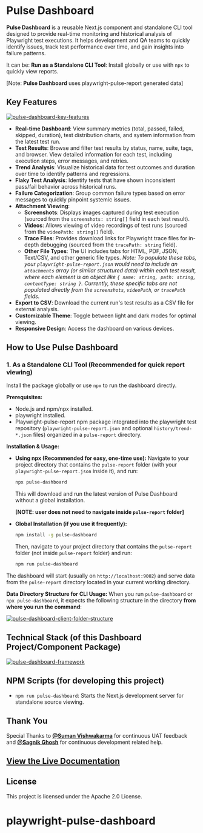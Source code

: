 
# Pulse Dashboard

**Pulse Dashboard** is a reusable Next.js component and standalone CLI tool designed to provide real-time monitoring and historical analysis of Playwright test executions. It helps development and QA teams to quickly identify issues, track test performance over time, and gain insights into failure patterns.

It can be: **Run as a Standalone CLI Tool**: Install globally or use with `npx` to quickly view reports.

[Note: **Pulse Dashboard** uses playwright-pulse-report generated data]

## Key Features

[![pulse-dashboard-key-features](https://ocpaxmghzmfbuhxzxzae.supabase.co/storage/v1/object/public/images/pulse-dashboard/pulse-dashboard-key-features.svg)](https://ocpaxmghzmfbuhxzxzae.supabase.co/storage/v1/object/public/images/pulse-dashboard/pulse-dashboard-key-features.svg)

*   **Real-time Dashboard**: View summary metrics (total, passed, failed, skipped, duration), test distribution charts, and system information from the latest test run.
*   **Test Results**: Browse and filter test results by status, name, suite, tags, and browser. View detailed information for each test, including execution steps, error messages, and retries.
*   **Trend Analysis**: Visualize historical data for test outcomes and duration over time to identify patterns and regressions.
*   **Flaky Test Analysis**: Identify tests that have shown inconsistent pass/fail behavior across historical runs.
*   **Failure Categorization**: Group common failure types based on error messages to quickly pinpoint systemic issues.
*   **Attachment Viewing**:
    *   **Screenshots**: Displays images captured during test execution (sourced from the `screenshots: string[]` field in each test result).
    *   **Videos**: Allows viewing of video recordings of test runs (sourced from the `videoPath: string[]` field).
    *   **Trace Files**: Provides download links for Playwright trace files for in-depth debugging (sourced from the `tracePath: string` field).
    *   **Other File Types**: The UI includes tabs for HTML, PDF, JSON, Text/CSV, and other generic file types. *Note: To populate these tabs, your `playwright-pulse-report.json` would need to include an `attachments` array (or similar structured data) within each test result, where each element is an object like `{ name: string, path: string, contentType: string }`. Currently, these specific tabs are not populated directly from the `screenshots`, `videoPath`, or `tracePath` fields.*
*   **Export to CSV**: Download the current run's test results as a CSV file for external analysis.
*   **Customizable Theme**: Toggle between light and dark modes for optimal viewing.
*   **Responsive Design**: Access the dashboard on various devices.

## How to Use Pulse Dashboard

### 1. As a Standalone CLI Tool (Recommended for quick report viewing)

Install the package globally or use `npx` to run the dashboard directly.

**Prerequisites:**
*   Node.js and npm/npx installed.
*   playwright installed.
*   Playwright-pulse-report npm package integrated into the playwright test repository (`playwright-pulse-report.json` and optional `history/trend-*.json` files) organized in a `pulse-report` directory.

**Installation & Usage:**

*   **Using npx (Recommended for easy, one-time use):**
    Navigate to your project directory that contains the `pulse-report` folder (with your `playwright-pulse-report.json` inside it), and run:

    ```bash
    npx pulse-dashboard
    ```

    This will download and run the latest version of Pulse Dashboard without a global installation.

    **[NOTE: user does not need to navigate inside `pulse-report` folder]**

*   **Global Installation (if you use it frequently):**

    ```bash
    npm install -g pulse-dashboard
    ```

    Then, navigate to your project directory that contains the `pulse-report` folder (not inside `pulse-report` folder) and run:

    ```bash
    npm run pulse-dashboard
    ```

The dashboard will start (usually on `http://localhost:9002`) and serve data from the `pulse-report` directory located in your current working directory.

**Data Directory Structure for CLI Usage:**
When you run `pulse-dashboard` or `npx pulse-dashboard`, it expects the following structure in the directory **from where you run the command**:

[![pulse-dashboard-client-folder-structure](https://ocpaxmghzmfbuhxzxzae.supabase.co/storage/v1/object/public/images/pulse-dashboard/pulse-dashboard-client-folder-structure.svg)](https://ocpaxmghzmfbuhxzxzae.supabase.co/storage/v1/object/public/images/pulse-dashboard/pulse-dashboard-client-folder-structure.svg)

## Technical Stack (of this Dashboard Project/Component Package)

[![pulse-dashboard-framework](https://ocpaxmghzmfbuhxzxzae.supabase.co/storage/v1/object/public/images/pulse-dashboard/pulse-dashboard-framework.svg)](https://ocpaxmghzmfbuhxzxzae.supabase.co/storage/v1/object/public/images/pulse-dashboard/pulse-dashboard-framework.svg)

## NPM Scripts (for developing this project)

-   `npm run pulse-dashboard`: Starts the Next.js development server for standalone source viewing.

## Thank You

Special Thanks to **[@Suman Vishwakarma](https://www.linkedin.com/in/suman-vishwakarma-426108185/)** for continuous UAT feedback and **[@Sagnik Ghosh](https://www.linkedin.com/in/sagnikghosh99/)** for continuous development related help.

## **[View the Live Documentation](https://arghajit47.github.io/playwright-pulse-dashboard/)**

## License

This project is licensed under the Apache 2.0 License.
# playwright-pulse-dashboard
